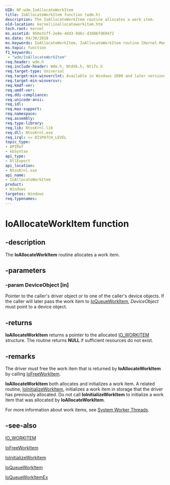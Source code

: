 ```yaml
---
UID: NF:wdm.IoAllocateWorkItem
title: IoAllocateWorkItem function (wdm.h)
description: The IoAllocateWorkItem routine allocates a work item.
old-location: kernel\ioallocateworkitem.htm
tech.root: kernel
ms.assetid: 950e31ff-2e8e-4dd3-9d6c-d3d86fd69472
ms.date: 04/30/2018
ms.keywords: IoAllocateWorkItem, IoAllocateWorkItem routine [Kernel-Mode Driver Architecture], k104_6cb480b8-6cf9-4c68-953e-8a1c8153087a.xml, kernel.ioallocateworkitem, wdm/IoAllocateWorkItem
ms.topic: function
f1_keywords:
 - "wdm/IoAllocateWorkItem"
req.header: wdm.h
req.include-header: Wdm.h, Ntddk.h, Ntifs.h
req.target-type: Universal
req.target-min-winverclnt: Available in Windows 2000 and later versions of the Windows operating system, and in Windows Me. This routine is not available in Windows 98.
req.target-min-winversvr: 
req.kmdf-ver: 
req.umdf-ver: 
req.ddi-compliance: 
req.unicode-ansi: 
req.idl: 
req.max-support: 
req.namespace: 
req.assembly: 
req.type-library: 
req.lib: NtosKrnl.lib
req.dll: NtosKrnl.exe
req.irql: <= DISPATCH_LEVEL
topic_type:
- APIRef
- kbSyntax
api_type:
- DllExport
api_location:
- NtosKrnl.exe
api_name:
- IoAllocateWorkItem
product:
- Windows
targetos: Windows
req.typenames: 
---
```


# IoAllocateWorkItem function


## -description


The <b>IoAllocateWorkItem</b> routine allocates a work item. 


## -parameters




### -param DeviceObject [in]

Pointer to the caller's driver object or to one of the caller's device objects. If the caller will later pass the work item to <a href="https://docs.microsoft.com/windows-hardware/drivers/ddi/content/wdm/nf-wdm-ioqueueworkitem">IoQueueWorkItem</a>, <i>DeviceObject</i> must point to a device object.


## -returns



<b>IoAllocateWorkItem</b> returns a pointer to the allocated <a href="https://docs.microsoft.com/windows-hardware/drivers/kernel/eprocess">IO_WORKITEM</a> structure. The routine returns <b>NULL</b> if sufficient resources do not exist.




## -remarks



The driver must free the work item that is returned by <b>IoAllocateWorkItem</b> by calling <a href="https://docs.microsoft.com/windows-hardware/drivers/ddi/content/wdm/nf-wdm-iofreeworkitem">IoFreeWorkItem</a>.

<b>IoAllocateWorkItem</b> both allocates and initializes a work item. A related routine, <a href="https://docs.microsoft.com/windows-hardware/drivers/ddi/content/wdm/nf-wdm-ioinitializeworkitem">IoInitializeWorkItem</a>, initializes a work item in storage that the driver has previously allocated. Do not call <b>IoInitializeWorkItem</b> to initialize a work item that was allocated by <b>IoAllocateWorkItem</b>.

For more information about work items, see <a href="https://docs.microsoft.com/windows-hardware/drivers/kernel/system-worker-threads">System Worker Threads</a>.




## -see-also




<a href="https://docs.microsoft.com/windows-hardware/drivers/kernel/eprocess">IO_WORKITEM</a>



<a href="https://docs.microsoft.com/windows-hardware/drivers/ddi/content/wdm/nf-wdm-iofreeworkitem">IoFreeWorkItem</a>



<a href="https://docs.microsoft.com/windows-hardware/drivers/ddi/content/wdm/nf-wdm-ioinitializeworkitem">IoInitializeWorkItem</a>



<a href="https://docs.microsoft.com/windows-hardware/drivers/ddi/content/wdm/nf-wdm-ioqueueworkitem">IoQueueWorkItem</a>



<a href="https://docs.microsoft.com/windows-hardware/drivers/ddi/content/wdm/nf-wdm-ioqueueworkitemex">IoQueueWorkItemEx</a>
 

 

